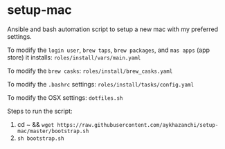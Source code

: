 # setup-mac

Ansible and bash automation script to setup a new mac with my preferred settings.

To modify the `login user`, `brew taps`, `brew packages`, and `mas apps` (app store) it installs: `roles/install/vars/main.yaml`

To modify the `brew casks`: `roles/install/brew_casks.yaml`

To modify the `.bashrc` settings: `roles/install/tasks/config.yaml`

To modify the OSX settings: `dotfiles.sh`

Steps to run the script:
1. cd ~ && `wget https://raw.githubusercontent.com/aykhazanchi/setup-mac/master/bootstrap.sh`
2. `sh bootstrap.sh`